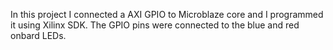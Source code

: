 In this project I connected a AXI GPIO to Microblaze core and I programmed it using Xilinx SDK. The GPIO pins were connected to the blue and red onbard LEDs.
